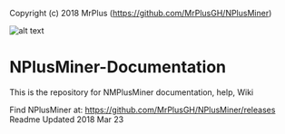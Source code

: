 Copyright (c) 2018 MrPlus (https://github.com/MrPlusGH/NPlusMiner)

![alt text](https://github.com/MrPlusGH/NPlusMiner/blob/2.1/NPM.png)
# NPlusMiner-Documentation
This is the repository for NMPlusMiner documentation, help, Wiki

Find NPlusMiner at: https://github.com/MrPlusGH/NPlusMiner/releases
Readme Updated 2018 Mar 23
